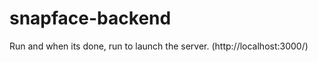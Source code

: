 # snapface-backend

Run <npm install> and when its done, run <npm un start> to launch the server. (http://localhost:3000/)
